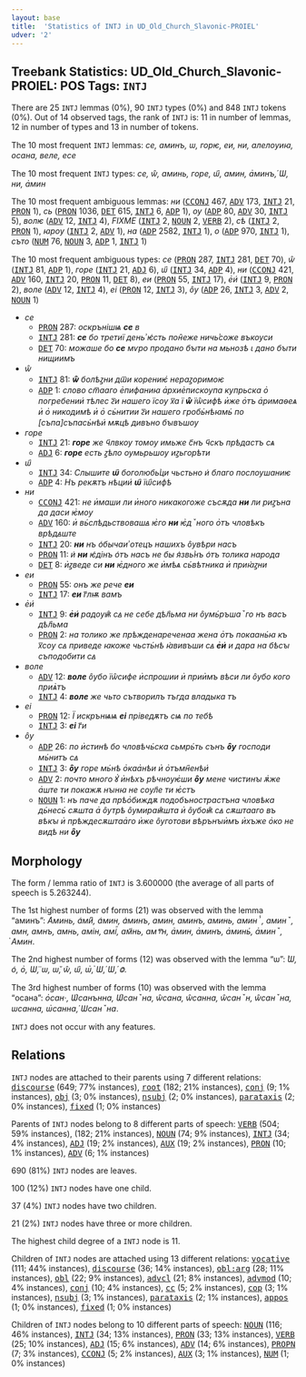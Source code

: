 ```yaml
---
layout: base
title:  'Statistics of INTJ in UD_Old_Church_Slavonic-PROIEL'
udver: '2'
---
```


## Treebank Statistics: UD_Old_Church_Slavonic-PROIEL: POS Tags: `INTJ`

There are 25 `INTJ` lemmas (0%), 90 `INTJ` types (0%) and 848 `INTJ` tokens (0%).
Out of 14 observed tags, the rank of `INTJ` is: 11 in number of lemmas, 12 in number of types and 13 in number of tokens.

The 10 most frequent `INTJ` lemmas: <em>се, аминъ, ѡ, горѥ, еи, ни, алелоуиꙗ, осана, веле, есе</em>

The 10 most frequent `INTJ` types:  <em>се, ѡ̑, аминь, горе, ѡ҄, амин, а҅минъ, ҆Ѡ, ни, а҅мин</em>

The 10 most frequent ambiguous lemmas: <em>ни</em> (<tt><a href="cu_proiel-pos-CCONJ.html">CCONJ</a></tt> 467, <tt><a href="cu_proiel-pos-ADV.html">ADV</a></tt> 173, <tt><a href="cu_proiel-pos-INTJ.html">INTJ</a></tt> 21, <tt><a href="cu_proiel-pos-PRON.html">PRON</a></tt> 1), <em>сь</em> (<tt><a href="cu_proiel-pos-PRON.html">PRON</a></tt> 1036, <tt><a href="cu_proiel-pos-DET.html">DET</a></tt> 615, <tt><a href="cu_proiel-pos-INTJ.html">INTJ</a></tt> 6, <tt><a href="cu_proiel-pos-ADP.html">ADP</a></tt> 1), <em>оу</em> (<tt><a href="cu_proiel-pos-ADP.html">ADP</a></tt> 80, <tt><a href="cu_proiel-pos-ADV.html">ADV</a></tt> 30, <tt><a href="cu_proiel-pos-INTJ.html">INTJ</a></tt> 5), <em>волѥ</em> (<tt><a href="cu_proiel-pos-ADV.html">ADV</a></tt> 12, <tt><a href="cu_proiel-pos-INTJ.html">INTJ</a></tt> 4), <em>FIXME</em> (<tt><a href="cu_proiel-pos-INTJ.html">INTJ</a></tt> 2, <tt><a href="cu_proiel-pos-NOUN.html">NOUN</a></tt> 2, <tt><a href="cu_proiel-pos-VERB.html">VERB</a></tt> 2), <em>сѣ</em> (<tt><a href="cu_proiel-pos-INTJ.html">INTJ</a></tt> 2, <tt><a href="cu_proiel-pos-PRON.html">PRON</a></tt> 1), <em>ꙗроу</em> (<tt><a href="cu_proiel-pos-INTJ.html">INTJ</a></tt> 2, <tt><a href="cu_proiel-pos-ADV.html">ADV</a></tt> 1), <em>на</em> (<tt><a href="cu_proiel-pos-ADP.html">ADP</a></tt> 2582, <tt><a href="cu_proiel-pos-INTJ.html">INTJ</a></tt> 1), <em>о</em> (<tt><a href="cu_proiel-pos-ADP.html">ADP</a></tt> 970, <tt><a href="cu_proiel-pos-INTJ.html">INTJ</a></tt> 1), <em>съто</em> (<tt><a href="cu_proiel-pos-NUM.html">NUM</a></tt> 76, <tt><a href="cu_proiel-pos-NOUN.html">NOUN</a></tt> 3, <tt><a href="cu_proiel-pos-ADP.html">ADP</a></tt> 1, <tt><a href="cu_proiel-pos-INTJ.html">INTJ</a></tt> 1)

The 10 most frequent ambiguous types:  <em>се</em> (<tt><a href="cu_proiel-pos-PRON.html">PRON</a></tt> 287, <tt><a href="cu_proiel-pos-INTJ.html">INTJ</a></tt> 281, <tt><a href="cu_proiel-pos-DET.html">DET</a></tt> 70), <em>ѡ̑</em> (<tt><a href="cu_proiel-pos-INTJ.html">INTJ</a></tt> 81, <tt><a href="cu_proiel-pos-ADP.html">ADP</a></tt> 1), <em>горе</em> (<tt><a href="cu_proiel-pos-INTJ.html">INTJ</a></tt> 21, <tt><a href="cu_proiel-pos-ADJ.html">ADJ</a></tt> 6), <em>ѡ҄</em> (<tt><a href="cu_proiel-pos-INTJ.html">INTJ</a></tt> 34, <tt><a href="cu_proiel-pos-ADP.html">ADP</a></tt> 4), <em>ни</em> (<tt><a href="cu_proiel-pos-CCONJ.html">CCONJ</a></tt> 421, <tt><a href="cu_proiel-pos-ADV.html">ADV</a></tt> 160, <tt><a href="cu_proiel-pos-INTJ.html">INTJ</a></tt> 20, <tt><a href="cu_proiel-pos-PRON.html">PRON</a></tt> 11, <tt><a href="cu_proiel-pos-DET.html">DET</a></tt> 8), <em>еи</em> (<tt><a href="cu_proiel-pos-PRON.html">PRON</a></tt> 55, <tt><a href="cu_proiel-pos-INTJ.html">INTJ</a></tt> 17), <em>е҅и҆</em> (<tt><a href="cu_proiel-pos-INTJ.html">INTJ</a></tt> 9, <tt><a href="cu_proiel-pos-PRON.html">PRON</a></tt> 2), <em>воле</em> (<tt><a href="cu_proiel-pos-ADV.html">ADV</a></tt> 12, <tt><a href="cu_proiel-pos-INTJ.html">INTJ</a></tt> 4), <em>еі</em> (<tt><a href="cu_proiel-pos-PRON.html">PRON</a></tt> 12, <tt><a href="cu_proiel-pos-INTJ.html">INTJ</a></tt> 3), <em>о̑у</em> (<tt><a href="cu_proiel-pos-ADP.html">ADP</a></tt> 26, <tt><a href="cu_proiel-pos-INTJ.html">INTJ</a></tt> 3, <tt><a href="cu_proiel-pos-ADV.html">ADV</a></tt> 2, <tt><a href="cu_proiel-pos-NOUN.html">NOUN</a></tt> 1)


* <em>се</em>
  * <tt><a href="cu_proiel-pos-PRON.html">PRON</a></tt> 287: <em>оскрънішѩ <b>се</b> в</em>
  * <tt><a href="cu_proiel-pos-INTJ.html">INTJ</a></tt> 281: <em><b>се</b> бо третиї день͗ ѥ͑сть пон̑еже ничь͗соже въкоуси</em>
  * <tt><a href="cu_proiel-pos-DET.html">DET</a></tt> 70: <em>можаше бо <b>се</b> мѵро продано бꙑти на мьнозѣ ꙇ дано бꙑти нищиимъ</em>
* <em>ѡ̑</em>
  * <tt><a href="cu_proiel-pos-INTJ.html">INTJ</a></tt> 81: <em><b>ѡ̑</b> болѣꙁни дш꙯и корениѥ҆ нераꙁоримоѥ</em>
  * <tt><a href="cu_proiel-pos-ADP.html">ADP</a></tt> 1: <em>слово ст꙯ааго е҅пифаниꙗ а҅рхие҅пискоупа купрьска о҅ погребении҆ тѣлес г꙯и нашего їсоу х꙯а ї <b>ѡ̑</b> їѡ̑сифѣ и҅же о҅тъ а҅римаѳеѧ и҅ о҅ никодимѣ и҅ о҅ сь҆нитии г꙯и нашего гробь҆нѣꙗмь҆ по [съпа]съпась҆нѣи҆ мѫцѣ дивъно бꙑвъшоу</em>
* <em>горе</em>
  * <tt><a href="cu_proiel-pos-INTJ.html">INTJ</a></tt> 21: <em><b>горе</b> же ч҃лвкоу томоу имьже с҃нъ ч҃скъ прѣдастъ сѧ</em>
  * <tt><a href="cu_proiel-pos-ADJ.html">ADJ</a></tt> 6: <em><b>горе</b> есть ꙁѣло оумьрьшоу иꙁьгорѣти</em>
* <em>ѡ҄</em>
  * <tt><a href="cu_proiel-pos-INTJ.html">INTJ</a></tt> 34: <em>Слышите <b>ѡ҄</b> боголюбь͗ци чьстьно и͑ благо послоушаниѥ</em>
  * <tt><a href="cu_proiel-pos-ADP.html">ADP</a></tt> 4: <em>Нъ рекѫтъ нѣции҆ <b>ѡ҄</b> їѡ҄сифѣ</em>
* <em>ни</em>
  * <tt><a href="cu_proiel-pos-CCONJ.html">CCONJ</a></tt> 421: <em>не и҅маши ли и҅ного никакогоже съсѫда <b>ни</b> ли риꙁъна да даси ѥ҅моу</em>
  * <tt><a href="cu_proiel-pos-ADV.html">ADV</a></tt> 160: <em>и҅ вь҆слѣдьствовашꙙ ѥ҅го <b>ни</b> ѥ҅дꙿного о҅тъ чловѣкъ врѣдꙙште</em>
  * <tt><a href="cu_proiel-pos-INTJ.html">INTJ</a></tt> 20: <em><b>ни</b> нъ о͑бычаи͗ отецъ нашихъ о̑увѣри насъ</em>
  * <tt><a href="cu_proiel-pos-PRON.html">PRON</a></tt> 11: <em>и͑ <b>ни</b> ѥ͑дінъ о͑тъ насъ не бы я͑звь͗нъ о͑тъ толика народа</em>
  * <tt><a href="cu_proiel-pos-DET.html">DET</a></tt> 8: <em>и҅ꙁведе си <b>ни</b> ѥ҅дного же и҅мѣѧ сь҆вѣтника и҅ приꙗ҅ꙁни</em>
* <em>еи</em>
  * <tt><a href="cu_proiel-pos-PRON.html">PRON</a></tt> 55: <em>онъ же рече <b>еи</b></em>
  * <tt><a href="cu_proiel-pos-INTJ.html">INTJ</a></tt> 17: <em><b>еи</b> г҃лѭ вамъ</em>
* <em>е҅и҆</em>
  * <tt><a href="cu_proiel-pos-INTJ.html">INTJ</a></tt> 9: <em><b>е҅и҆</b> радоуѭ̑ сꙙ не себе дѣл҄ьма ни о̑умь҆ръшаꙿго нъ васъ дѣл҄ьма</em>
  * <tt><a href="cu_proiel-pos-PRON.html">PRON</a></tt> 2: <em>на толико же прѣжденареченаа жена о҅тъ покаань҆ꙗ къ х꙯соу сꙙ приведе ꙗкоже чьсть҆нѣ ꙗ҅вивъши сꙙ <b>е҅и҆</b> и дара на бѣсꙑ съподобити сꙙ</em>
* <em>воле</em>
  * <tt><a href="cu_proiel-pos-ADV.html">ADV</a></tt> 12: <em><b>воле</b> о̑убо їѡ̑сифе и҅спрошии и҅ прии҅мъ вѣси ли о̑убо кого приѧ҅тъ</em>
  * <tt><a href="cu_proiel-pos-INTJ.html">INTJ</a></tt> 4: <em><b>воле</b> же чьто сътворилъ тъгда владыка тъ</em>
* <em>еі</em>
  * <tt><a href="cu_proiel-pos-PRON.html">PRON</a></tt> 12: <em>Ї искрънѩѩ <b>еі</b> пріведѫтъ сѩ по тебѣ</em>
  * <tt><a href="cu_proiel-pos-INTJ.html">INTJ</a></tt> 3: <em><b>еі</b> г҃и</em>
* <em>о̑у</em>
  * <tt><a href="cu_proiel-pos-ADP.html">ADP</a></tt> 26: <em>по и҅стинѣ бо чловѣчь҆ска сьмрь҆ть сънъ <b>о̑у</b> господи мь҆нитъ сꙙ</em>
  * <tt><a href="cu_proiel-pos-INTJ.html">INTJ</a></tt> 3: <em><b>о̑у</b> горе мь҆нѣ о҅каа҅нѣи и҅ о҅тъмн҄енѣи҆</em>
  * <tt><a href="cu_proiel-pos-ADV.html">ADV</a></tt> 2: <em>почто много ꙋ҅ и҅нѣхъ рѣчноуѥ҅ши <b>о̑у</b> мене чистинꙑ ѫ҅же а҅ште ти покажѫ нꙑнꙗ не соул҄е ти ѥ҅стъ</em>
  * <tt><a href="cu_proiel-pos-NOUN.html">NOUN</a></tt> 1: <em>нъ паче да прѣо҅биждѫ подобънострастъна чловѣка дь҆несь҆ сѫшта а҅ о̑утрѣ о̑умираѭ̑шта и҅ о̑убоѭ̑ сꙙ сѫштааго въ вѣкꙑ и҅ прѣждесѫштаа҅го и҅же о̑уготови вѣрънꙑи҅мъ и҅хъже о҅ко не видѣ ни <b>о̑у</b></em>

## Morphology

The form / lemma ratio of `INTJ` is 3.600000 (the average of all parts of speech is 5.263244).

The 1st highest number of forms (21) was observed with the lemma “аминъ”: <em>А҅минь, а͑ми͆, а͑мин, а͑минъ, амин, аминъ, аминь, аминⸯ, аминꙿ, амн, амнъ, амнь, амін, аміⷩ, ам҃нь, амⰹн, а҅мин, а҅минъ, а҅минь҆, а҅минꙿ, ҅Амин</em>.

The 2nd highest number of forms (12) was observed with the lemma “ѡ”: <em>͗Ѡ, о͑, о҅, Ѡ̈, ѡ, ѡ̆, ѡ̑, ѡ҄, ѡ҅, ҅Ѡ, ҆Ѡ, ҆Ⱉ</em>.

The 3rd highest number of forms (10) was observed with the lemma “осана”: <em>о҅сан·, Ѡ҅санънна, Ѡ҅санꙿна, ѡ̑сана, ѡ̑санна, ѡ̑санꙿн, ѡ̑санꙿна, ѡсанна, ѡ҅санна, ҆Ѡсанꙿна</em>.

`INTJ` does not occur with any features.


## Relations

`INTJ` nodes are attached to their parents using 7 different relations: <tt><a href="cu_proiel-dep-discourse.html">discourse</a></tt> (649; 77% instances), <tt><a href="cu_proiel-dep-root.html">root</a></tt> (182; 21% instances), <tt><a href="cu_proiel-dep-conj.html">conj</a></tt> (9; 1% instances), <tt><a href="cu_proiel-dep-obj.html">obj</a></tt> (3; 0% instances), <tt><a href="cu_proiel-dep-nsubj.html">nsubj</a></tt> (2; 0% instances), <tt><a href="cu_proiel-dep-parataxis.html">parataxis</a></tt> (2; 0% instances), <tt><a href="cu_proiel-dep-fixed.html">fixed</a></tt> (1; 0% instances)

Parents of `INTJ` nodes belong to 8 different parts of speech: <tt><a href="cu_proiel-pos-VERB.html">VERB</a></tt> (504; 59% instances),  (182; 21% instances), <tt><a href="cu_proiel-pos-NOUN.html">NOUN</a></tt> (74; 9% instances), <tt><a href="cu_proiel-pos-INTJ.html">INTJ</a></tt> (34; 4% instances), <tt><a href="cu_proiel-pos-ADJ.html">ADJ</a></tt> (19; 2% instances), <tt><a href="cu_proiel-pos-AUX.html">AUX</a></tt> (19; 2% instances), <tt><a href="cu_proiel-pos-PRON.html">PRON</a></tt> (10; 1% instances), <tt><a href="cu_proiel-pos-ADV.html">ADV</a></tt> (6; 1% instances)

690 (81%) `INTJ` nodes are leaves.

100 (12%) `INTJ` nodes have one child.

37 (4%) `INTJ` nodes have two children.

21 (2%) `INTJ` nodes have three or more children.

The highest child degree of a `INTJ` node is 11.

Children of `INTJ` nodes are attached using 13 different relations: <tt><a href="cu_proiel-dep-vocative.html">vocative</a></tt> (111; 44% instances), <tt><a href="cu_proiel-dep-discourse.html">discourse</a></tt> (36; 14% instances), <tt><a href="cu_proiel-dep-obl-arg.html">obl:arg</a></tt> (28; 11% instances), <tt><a href="cu_proiel-dep-obl.html">obl</a></tt> (22; 9% instances), <tt><a href="cu_proiel-dep-advcl.html">advcl</a></tt> (21; 8% instances), <tt><a href="cu_proiel-dep-advmod.html">advmod</a></tt> (10; 4% instances), <tt><a href="cu_proiel-dep-conj.html">conj</a></tt> (10; 4% instances), <tt><a href="cu_proiel-dep-cc.html">cc</a></tt> (5; 2% instances), <tt><a href="cu_proiel-dep-cop.html">cop</a></tt> (3; 1% instances), <tt><a href="cu_proiel-dep-nsubj.html">nsubj</a></tt> (3; 1% instances), <tt><a href="cu_proiel-dep-parataxis.html">parataxis</a></tt> (2; 1% instances), <tt><a href="cu_proiel-dep-appos.html">appos</a></tt> (1; 0% instances), <tt><a href="cu_proiel-dep-fixed.html">fixed</a></tt> (1; 0% instances)

Children of `INTJ` nodes belong to 10 different parts of speech: <tt><a href="cu_proiel-pos-NOUN.html">NOUN</a></tt> (116; 46% instances), <tt><a href="cu_proiel-pos-INTJ.html">INTJ</a></tt> (34; 13% instances), <tt><a href="cu_proiel-pos-PRON.html">PRON</a></tt> (33; 13% instances), <tt><a href="cu_proiel-pos-VERB.html">VERB</a></tt> (25; 10% instances), <tt><a href="cu_proiel-pos-ADJ.html">ADJ</a></tt> (15; 6% instances), <tt><a href="cu_proiel-pos-ADV.html">ADV</a></tt> (14; 6% instances), <tt><a href="cu_proiel-pos-PROPN.html">PROPN</a></tt> (7; 3% instances), <tt><a href="cu_proiel-pos-CCONJ.html">CCONJ</a></tt> (5; 2% instances), <tt><a href="cu_proiel-pos-AUX.html">AUX</a></tt> (3; 1% instances), <tt><a href="cu_proiel-pos-NUM.html">NUM</a></tt> (1; 0% instances)

